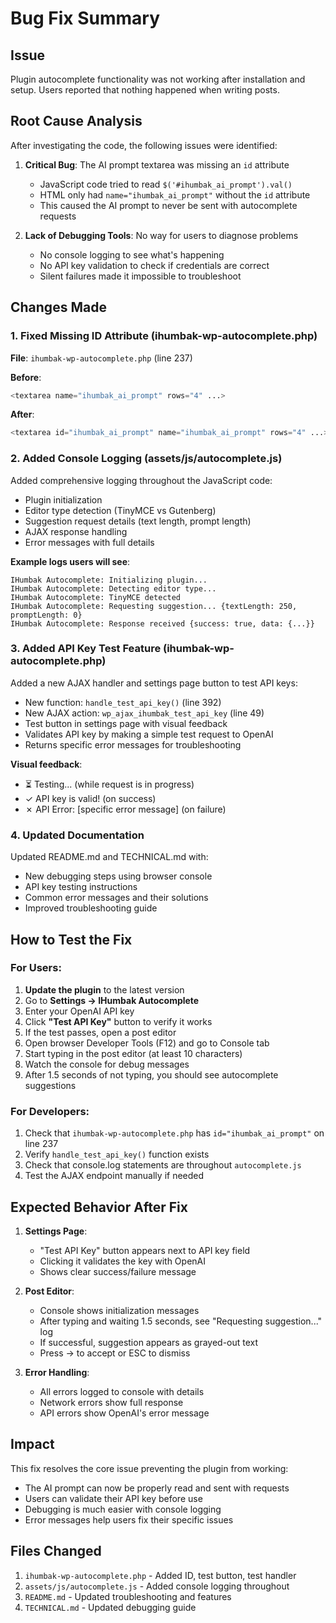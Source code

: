 # Bug Fix Summary

## Issue
Plugin autocomplete functionality was not working after installation and setup. Users reported that nothing happened when writing posts.

## Root Cause Analysis

After investigating the code, the following issues were identified:

1. **Critical Bug**: The AI prompt textarea was missing an `id` attribute
   - JavaScript code tried to read `$('#ihumbak_ai_prompt').val()`
   - HTML only had `name="ihumbak_ai_prompt"` without the `id` attribute
   - This caused the AI prompt to never be sent with autocomplete requests

2. **Lack of Debugging Tools**: No way for users to diagnose problems
   - No console logging to see what's happening
   - No API key validation to check if credentials are correct
   - Silent failures made it impossible to troubleshoot

## Changes Made

### 1. Fixed Missing ID Attribute (ihumbak-wp-autocomplete.php)
**File**: `ihumbak-wp-autocomplete.php` (line 237)

**Before**:
```php
<textarea name="ihumbak_ai_prompt" rows="4" ...>
```

**After**:
```php
<textarea id="ihumbak_ai_prompt" name="ihumbak_ai_prompt" rows="4" ...>
```

### 2. Added Console Logging (assets/js/autocomplete.js)
Added comprehensive logging throughout the JavaScript code:
- Plugin initialization
- Editor type detection (TinyMCE vs Gutenberg)
- Suggestion request details (text length, prompt length)
- AJAX response handling
- Error messages with full details

**Example logs users will see**:
```
IHumbak Autocomplete: Initializing plugin...
IHumbak Autocomplete: Detecting editor type...
IHumbak Autocomplete: TinyMCE detected
IHumbak Autocomplete: Requesting suggestion... {textLength: 250, promptLength: 0}
IHumbak Autocomplete: Response received {success: true, data: {...}}
```

### 3. Added API Key Test Feature (ihumbak-wp-autocomplete.php)
Added a new AJAX handler and settings page button to test API keys:
- New function: `handle_test_api_key()` (line 392)
- New AJAX action: `wp_ajax_ihumbak_test_api_key` (line 49)
- Test button in settings page with visual feedback
- Validates API key by making a simple test request to OpenAI
- Returns specific error messages for troubleshooting

**Visual feedback**:
- ⏳ Testing... (while request is in progress)
- ✓ API key is valid! (on success)
- ✗ API Error: [specific error message] (on failure)

### 4. Updated Documentation
Updated README.md and TECHNICAL.md with:
- New debugging steps using browser console
- API key testing instructions
- Common error messages and their solutions
- Improved troubleshooting guide

## How to Test the Fix

### For Users:

1. **Update the plugin** to the latest version
2. Go to **Settings → IHumbak Autocomplete**
3. Enter your OpenAI API key
4. Click **"Test API Key"** button to verify it works
5. If the test passes, open a post editor
6. Open browser Developer Tools (F12) and go to Console tab
7. Start typing in the post editor (at least 10 characters)
8. Watch the console for debug messages
9. After 1.5 seconds of not typing, you should see autocomplete suggestions

### For Developers:

1. Check that `ihumbak-wp-autocomplete.php` has `id="ihumbak_ai_prompt"` on line 237
2. Verify `handle_test_api_key()` function exists
3. Check that console.log statements are throughout `autocomplete.js`
4. Test the AJAX endpoint manually if needed

## Expected Behavior After Fix

1. **Settings Page**: 
   - "Test API Key" button appears next to API key field
   - Clicking it validates the key with OpenAI
   - Shows clear success/failure message

2. **Post Editor**:
   - Console shows initialization messages
   - After typing and waiting 1.5 seconds, see "Requesting suggestion..." log
   - If successful, suggestion appears as grayed-out text
   - Press → to accept or ESC to dismiss

3. **Error Handling**:
   - All errors logged to console with details
   - Network errors show full response
   - API errors show OpenAI's error message

## Impact

This fix resolves the core issue preventing the plugin from working:
- The AI prompt can now be properly read and sent with requests
- Users can validate their API key before use
- Debugging is much easier with console logging
- Error messages help users fix their specific issues

## Files Changed

1. `ihumbak-wp-autocomplete.php` - Added ID, test button, test handler
2. `assets/js/autocomplete.js` - Added console logging throughout
3. `README.md` - Updated troubleshooting and features
4. `TECHNICAL.md` - Updated debugging guide
